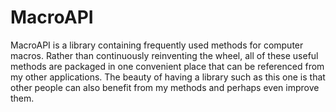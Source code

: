 MacroAPI
========

MacroAPI is a library containing frequently used methods for computer macros. Rather than continuously reinventing the wheel, all of these useful methods are packaged in one convenient place that can be referenced from my other applications. The beauty of having a library such as this one is that other people can also benefit from my methods and perhaps even improve them.

